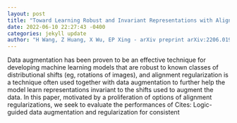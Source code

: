 ```yaml
--- 
layout: post 
title: "Toward Learning Robust and Invariant Representations with Alignment Regularization and Data Augmentation" 
date: 2022-06-10 22:27:43 -0400 
categories: jekyll update 
author: "H Wang, Z Huang, X Wu, EP Xing - arXiv preprint arXiv:2206.01909, 2022" 
--- 
```

Data augmentation has been proven to be an effective technique for developing machine learning models that are robust to known classes of distributional shifts (eg, rotations of images), and alignment regularization is a technique often used together with data augmentation to further help the model learn representations invariant to the shifts used to augment the data. In this paper, motivated by a proliferation of options of alignment regularizations, we seek to evaluate the performances of Cites: Logic-guided data augmentation and regularization for consistent